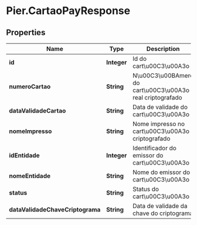 # Pier.CartaoPayResponse

## Properties
Name | Type | Description | Notes
------------ | ------------- | ------------- | -------------
**id** | **Integer** | Id do cart\u00C3\u00A3o | [optional] 
**numeroCartao** | **String** | N\u00C3\u00BAmero do cart\u00C3\u00A3o real criptografado | [optional] 
**dataValidadeCartao** | **String** | Data de validade do cart\u00C3\u00A3o | [optional] 
**nomeImpresso** | **String** | Nome impresso no cart\u00C3\u00A3o criptografado | [optional] 
**idEntidade** | **Integer** | Identificador do emissor do cart\u00C3\u00A3o | [optional] 
**nomeEntidade** | **String** | Nome do emissor do cart\u00C3\u00A3o | [optional] 
**status** | **String** | Status do cart\u00C3\u00A3o | [optional] 
**dataValidadeChaveCriptograma** | **String** | Data de validade da chave do criptograma | [optional] 


